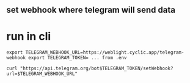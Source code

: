 ## set webhook where telegram will send data

# run in cli

`export TELEGRAM_WEBHOOK_URL=https://weblight.cyclic.app/telegram-webhook
export TELEGRAM_TOKEN= ... from .env`

`curl "https://api.telegram.org/bot$TELEGRAM_TOKEN/setWebhook?url=$TELEGRAM_WEBHOOK_URL"`

